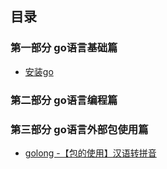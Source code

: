 ## 目录

### 第一部分 go语言基础篇
- [安装go](https://github.com/sunct/learning-go/learning-base/install.md)

### 第二部分 go语言编程篇

### 第三部分 go语言外部包使用篇

-  [golong -【包的使用】汉语转拼音](https://github.com/sunct/learning-go/learning-package/pinyin.md)



